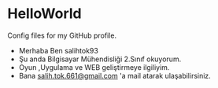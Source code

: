 # HelloWorld
Config files for my GitHub profile.

- Merhaba Ben salihtok93
- Şu anda Bilgisayar Mühendisliği 2.Sınıf okuyorum.
- Oyun ,Uygulama ve WEB geliştirmeye ilgiliyim.
- Bana salih.tok.661@gmail.com 'a mail atarak ulaşabilirsiniz.
